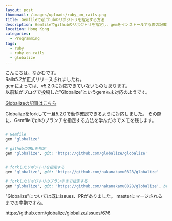 ```yaml
---
layout: post
thumbnail: /images/uploads/ruby_on_rails.png
title: Gemfileでgithubのリポジトリを指定する方法
description: Gemfileでgithubのリポジトリを指定し、gemをインストールする際の記載方法をまとめます。
location: Hong Kong
categories:
  - Programming
tags:
  - ruby
  - ruby on rails
  - globalize
---
```

こんにちは、なかむです。  
Rails5.2が正式リリースされましたね。  
gemによっては、v5.2.0に対応できていないものもあります。  
以前私がブログで投稿した"Globalize"というgemも未対応のようです。

[Globalizeの記事はこちら](https://tech-talk-blog.ml/programming/2018/02/25/%E4%BB%8A%E6%9B%B4%E6%94%B9%E3%82%81%E3%81%A6-ruby-on-rails%E3%81%AE%E9%96%8B%E7%99%BA%E3%82%92%E8%A1%8C%E3%81%86-part6.html)


Globalizeをforkして一旦5.2.0で動作確認できるように対応しました。
その際に、Gemfileでgitのブランチを指定する方法を学んだのでメモを残します。


```ruby

# Gemfile
gem 'globalize'

# githubのURLを指定
gem 'globalize', git: 'https://github.com/globalize/globalize'


# forkしたリポジトリを指定する
gem 'globalize', git: 'https://github.com/nakanakamu0828/globalize'

# forkしたリポジトリのブランチまで指定する
gem 'globalize', git: 'https://github.com/nakanakamu0828/globalize', branch: 'feature/v5.2.0'

```

"Globalize"については既にissues、PRがありました。
masterにマージされるまでの辛抱ですね。

https://github.com/globalize/globalize/issues/676
